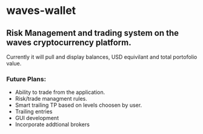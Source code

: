 # waves-wallet
## Risk Management and trading system on the waves cryptocurrency platform. 

Currently it will pull and display balances, USD equivilant and total portofolio value.

### Future  Plans:

* Ability to trade from the application.
* Risk/trade managment rules.
* Smart trailing TP based on levels choosen by user.
* Trailing entries
* GUI development
* Incorporate addtional brokers